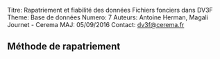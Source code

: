 Titre: Rapatriement et fiabilité des données Fichiers fonciers dans DV3F
Theme: Base de données
Numero: 7
Auteurs: Antoine Herman, Magali Journet - Cerema
MAJ: 05/09/2016
Contact: dv3f@cerema.fr

## Méthode de rapatriement
